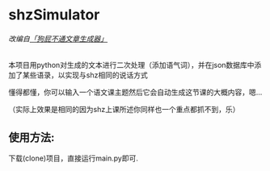 # shzSimulator

###### 改编自[「狗屁不通文章生成器」](https://github.com/menzi11/BullshitGenerator)

本项目用python对生成的文本进行二次处理（添加语气词），并在json数据库中添加了某些语录，以实现与shz相同的说话方式

懂得都懂，你可以输入一个语文课主题然后它会自动生成这节课的大概内容，嗯...

（实际上效果是相同的因为shz上课所述你同样也一个重点都抓不到，乐）

## 使用方法:

下载(clone)项目，直接运行main.py即可.
